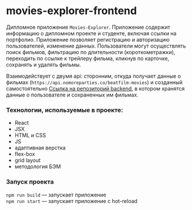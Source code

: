 # movies-explorer-frontend

Дипломное приложение `Movies-Explorer`. Приложение содержит информацию о дипломном проекте и студенте, включая ссылки на портфолио. Приложение позволяет регистрацию и авторизацию пользователей, изменение данных. Пользователи могут осуществлять поиск фильмов, фильтрацию по длительности (короткометражки), переходить по ссылке к трейлеру фильма, кликнув по карточке, сохранять и удалять фильмы.

Взаимодействует с двумя api: сторонним, откуда получает данные о фильмах (`https://api.nomoreparties.co/beatfilm-movies`) и созданный самостоятельно [Ссылка на репозиторий backend](https://github.com/tatiana-pavlova/movies-explorer-api), в котором хранятся данные о пользователе и сохраненных им фильмах.

### Технологии, используемые в проекте:
* React
* JSX
* HTML и CSS
* JS
* адаптивная верстка
* flex-box
* grid layout
* методология БЭМ

### Запуск проекта

`npm run build` — запускает приложение   
`npm run start` — запускает приложение с hot-reload
